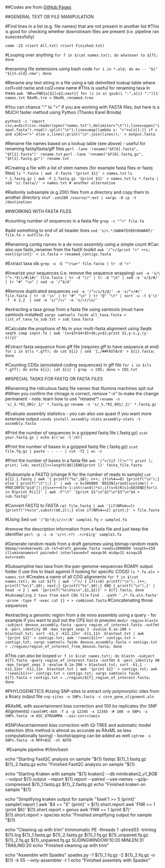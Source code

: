 ##Codes are from [GitHub Pages](https://gist.githubusercontent.com/EpiDemos82/ad030f26f1df2d5e1a7c799f0987ca02/) 

##GENERAL TEXT OR FILE MANIPULATION

#Find lines in a list (e.g. file names) that are not present in another list
#This is good for checking whether downstream files are present (i.e. pipeline ran susscessfully)

`comm -23 <(sort All.txt) <(sort Finished.txt)`

#Looping over anything
`for f in $(cat names.txt); do whatever to ${f}; done`

#renaming file extensions using bash code
`for i in *.old; do mv -- "$i" "${i%.old}.new"; done`

#Rename any text string in a file using a tab delimitted lookup table where col1=old name and col2=new name
#This is useful for renaming taxa in trees
`awk 'NR==FNR{a[$1]=$2;next}{ for (i in a) gsub(i ":",a[i] ":")}1' names.txt RAxML.tre > RAxML_renamed.tree`


#You can chance ":" to ">" if you are working with FASTA files, but here is a MUCH faster method using Python (Thanks Karel Brinda)

`python3 -c 'import csv;a=dict(csv.reader(open("names.txt"),delimiter="\t"));lines=open("input.fasta").read().split("\n");lines=map(lambda x: ">"+a[x[1:]] if x and x[0]==">" else x,lines);print("\n".join(lines));' > output.fasta`


#Rename file names based on a lookup table (see above)  - useful for renaming fastq/fasta/gff files
`perl -lane 'rename("$F[0].fasta", "$F[1].fasta")' rename.txt`
`perl -lane 'rename("$F[0].fastq.gz", "$F[1].fastq.gz")' rename.txt`

#Creating a file with a list of stem names (for example fasta files or fastq files)
`ls *.fasta | awk -F.fasta '{print $1}' > names.txt`
`ls *_1.fastq.gz | awk -F_1.fastq.gz '{print $1}' > names.txt`
`ls *.fasta | sed 's/.fasta//' > names.txt # another alternative`

#Radomly subsample (e.g.200) files from a directory and copy them to another directory 
`shuf -zen200 /source/*.ext | xargs -0 cp -t /destination`

##WORKING WITH FASTA FILES

#counting number of sequences in a fasta file
`grep -c "^>" file.fa`

#add something to end of all header lines
`sed 's/>.*/&WHATEVERYOUWANT/' file.fa > outfile.fa`

#Renaming contig names in a de novo assembly using a simple count
#Can also use fastx_renamer from the fastX toolkit
`awk '/^>/{print ">" ++i; next}{print}' < in.fasta > renamed_contigs.fasta`

#Extract taxa ids
`grep -o -E "^>\w+" file.fasta | tr -d ">"`

#linearize your sequences (i.e. remove the sequence wrapping)
`sed -e 's/\(^>.*$\)/#\1#/' file.fasta | tr -d "\r" | tr -d "\n" | sed -e 's/$/#/' | tr "#" "\n" | sed -e '/^$/d'`

#Remove duplicated sequences
`sed -e '/^>/s/$/@/' -e 's/^>/#/' file.fasta | tr -d '\n' | tr "#" "\n" | tr "@" "\t" | sort -u -t $'\t' -f -k 2,2  | sed -e 's/^/>/' -e 's/\t/\n/'`

#extracting a taxa group from a fasta file using samtools (must have samtools installed)
`xargs samtools faidx all_taxa.fasta < list_of_taxa_to_sub.txt > sub_taxa.fasta`

#Calculate the proptions of Ns in your multi-fasta alignment using Seqtk
`seqtk comp input.fa | awk '{x=$3+$4+$5+$6;y=$2;print $1,y-x,y,(y-x)/y}'`

#Extract fasta sequence from gff file (requires gff to have sequence at end)
`for i in $(ls *.gff); do cat ${i} | sed '1,/##FASTA/d' > ${i}.fasta; done`

#Counting CDSs (annotated coding sequences) in gff file
`for i in $(ls *.gff); do echo ${i}; cat ${i} | grep -c CDS; done > CDS.txt`



##SPECIAL TASKS FOR FASTQ OR FASTA FILES

#Renaming the ridiculous fastq file names that Illumina machines spit out
#When you confirm the chnage is correct, remove "-n" to make the change permanent - note: learn how to use "rename"!
`rename -n 's/_S.*R1_001/_1/' *.fastq.gz`
`rename -n 's/_S.*R2_001/_2/' *.fastq.gz`

#Evaluate assembly statistics - you can also use quast if you want more extensive output
`conda install assembly-stats`
`assembly-stats -t assembly.fasta` 

#Print the number of sequences in a gzipped fastq file (.fastq.gz)
`zcat your.fastq.gz | echo $(('wc -l'/4))`

#Print the number of bases in a gzipped fastq file (.fastq.gz)
`zcat file.fq.gz | paste - - - - | cut -f2 | wc -c`

#Print the number of bases in a fasta file
`awk '/^>/{if (l!="") print l; print; l=0; next}{l+=length($0)}END{print l}' fasta_file.fasta`

#Subsample a FASTQ (change K for the number of reads to sample)
`cat ${1}_1.fastq | awk '{ printf("%s",$0); n++; if(n%4==0) {printf("\n");} else { printf("\t");} }' | awk -v k=300000 'BEGIN{srand(systime() + PROCINFO["pid"]);}{s=x++<k?x-1:int(rand()*x);if(s<k)R[s]=$0}END{for(i in R)print R[i]}' | awk -F"\t" '{print $1"\n"$2"\n"$3"\n"$4 > sub.fastq}'`

#Convert FASTQ to FASTA
`cat file.fastq | awk '{if(NR%4==1) {printf(">%s\n",substr($0,2));} else if(NR%4==2) print;}' > file.fasta`

#Using Sed
`sed '/^@/!d;s//>/;N' sample1.fq > sample1.fa`

#remove the description information from a fasta file and just keep the identifier
`perl -p -i -e 's/>(.+?) .+/>$1/g' sample1.fa`

#Generate random reads from a draft genomes using bbmap random reads
`bbmap/randomreads.sh ref=draft_genome.fasta reads=2000000 length=150 illuminanames=t paired=t interleaved=f maxq=36 midq=32 minq=28 out=reads`

#Subsampline two taxa from the pan-genome-sequences ROARY output folder (I use this to blast against if looking for specific COGS)
`ls *.fa.aln > names.txt` #Creates a name of all COG alignments 
`for f in $(cat names.txt); do cat ${f} | awk '/^>/ { if(i>0) printf("\n"); i++; printf("%s\t",$0); next;} {printf("%s",$0);} END { printf("\n");}' | head -n 2 | awk '{printf("%s\n%s\n",$1,$2)}' > ${f}.fasta; done #Subsampling 2 taxa from each COG file`
`find . -path './*.fa.aln.fasta' -prune -type f -exec cat {} + > combined.fasta` #Concatenating those sequences

#extracting a genomic region from a de novo assembly using a query - for example if you want to pull out the CPS loci in pneumo
`mkdir region`
`blastn -subject denovo_assembly.fasta -query region_of_interest.fasta -outfmt 6 -perc_identity 90 -max_target_seqs 3 -evalue 0.1e-200 > blastout.txt; sort -k1,1 -k12,12nr -k11,11n  blastout.txt | awk '{print $2}' > contigs.txt; awk '!seen[$1]++' contigs.txt > contigs.txt; xargs samtools faidx denovo_assembly.fasta < contigs.txt > ./region/region_of_interest_from_denovo.fasta; done`

#This can also be looped
`or f in $(cat names.txt); do blastn -subject ${f}.fasta -query region_of_interest.fasta -outfmt 6 -perc_identity 90 -max_target_seqs 3 -evalue 0.1e-200 > blastout.txt; sort -k1,1 -k12,12nr -k11,11n  blastout.txt | awk '{print $2}' > contigs.txt; awk '!seen[$1]++' contigs.txt > contigs.txt; xargs samtools faidx ${f}.fasta < contigs.txt > ./region/${f}_region_of_interest.fasta; done`
  
  
  
#PHYLOGENETICS
#Using SNP-sites to extract only polymorphic sites from a Roary output file
`snp-sites -o SNPs.fasta -c core_gene_alignment.aln`

#RAxML with ascertainment bias correction and 100 bs replicates (for SNP Alignments)
`raxmlHPC-AVX -f a -p 12345 -x 12345 -# 100 -n SNPs -s SNPs.fasta -m ASC_GTRGAMMA --asc-corr=lewis` 

#SNP/Ascertainment bias correction with IQ-TREE and automatic model selection (this method is almost as accurate as RAxML as less computationally taxing) - bootstrapping can be added as well
`iqtree -s SNPs.fasta -m MFP+ASC -nt AUTO`




`#Example pipeline
 #!/bin/bash

echo "Starting FastQC analysis on sample "${1}
 fastqc ${1}_1.fastq.gz ${1}_2.fastq.gz
echo "Finished FastQC analysis on sample "${1}

echo "Starting Kraken with sample "${1}
 kraken2 --db minikraken2_v1_8GB --output ${1}.output --report ${1}.report --paired --use-names --gzip-compressed ${1}_1.fastq.gz ${1}_2.fastq.gz
echo "Finished kraken on sample "${1}

echo "Simplifying kraken output for sample "${1}
 awk '$1 >= 5 {print}' sample1.report | awk '$4 == "S" {print}' > ${1}.short.report
 awk 'FNR == 1 {print $6}' ${1}.short.report > genus
 awk 'FNR == 1 {print $7}' ${1}.short.report > species
echo "Finished simplifying output for sample "${1}

echo "Cleaning up with trim"
 trimmomatic PE -threads 1 -phred33 -trimlog ${1}.log ${1}_1.fastq.gz ${1}_2.fastq.gz ${1}_1.fq.gz ${1}_unpaired.fq.gz ${1}_2.fq.gz ${1}_unpaired.fq.gz SLIDINGWINDOW:10:20 MINLEN:31 TRAILING:20
echo "Finished cleaning up with trim"

echo "Assemble with Spades"
 spades.py -1 ${1}_1.fq.gz -2 ${1}_2.fq.gz -o ${1} -k 55 --only-assembler -t 1
echo "Finished assembly with Spades"`

  
